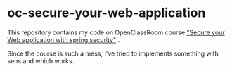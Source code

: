 # oc-secure-your-web-application

This repository contains my code on OpenClassRoom course ["Secure your Web application with spring security"](https://openclassrooms.com/en/courses/5683681-secure-your-web-application-with-spring-security) .

Since the course is such a mess, I've tried to implements something with sens and which works.